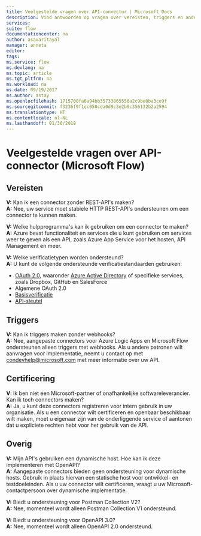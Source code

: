 ```yaml
---
title: Veelgestelde vragen over API-connector | Microsoft Docs
description: Vind antwoorden op vragen over vereisten, triggers en andere onderwerpen.
services: 
suite: flow
documentationcenter: na
author: asavaritayal
manager: anneta
editor: 
tags: 
ms.service: flow
ms.devlang: na
ms.topic: article
ms.tgt_pltfrm: na
ms.workload: na
ms.date: 09/19/2017
ms.author: astay
ms.openlocfilehash: 1715700fa6a94bb35733865556a2c9be0ba3ce9f
ms.sourcegitcommit: f3236f9f1ec050cda0d9c3e2b9c356132b2a2594
ms.translationtype: HT
ms.contentlocale: nl-NL
ms.lasthandoff: 01/30/2018
---
```

# <a name="api-connector-faq-microsoft-flow"></a>Veelgestelde vragen over API-connector (Microsoft Flow)
## <a name="requirements"></a>Vereisten
**V:** Kan ik een connector zonder REST-API's maken? </br>
**A:** Nee, uw service moet stabiele HTTP REST-API's ondersteunen om een connector te kunnen maken. 

**V:** Welke hulpprogramma's kan ik gebruiken om een connector te maken? </br>
**A:** Azure bevat functionaliteit en services die u kunt gebruiken om services weer te geven als een API, zoals Azure App Service voor het hosten, API Management en meer.

**V:** Welke verificatietypen worden ondersteund? </br>
**A:** U kunt de volgende ondersteunde verificatiestandaarden gebruiken:

* [OAuth 2.0](https://oauth.net/2/), waaronder [Azure Active Directory](https://azure.microsoft.com/develop/identity/) of specifieke services, zoals Dropbox, GitHub en SalesForce
* Algemene OAuth 2.0
* [Basisverificatie](https://swagger.io/docs/specification/authentication/basic-authentication/)
* [API-sleutel](https://swagger.io/docs/specification/authentication/api-keys/)

## <a name="triggers"></a>Triggers
**V:** Kan ik triggers maken zonder webhooks? </br>
**A:** Nee, aangepaste connectors voor Azure Logic Apps en Microsoft Flow ondersteunen alleen triggers met webhooks. Als u andere patronen wilt aanvragen voor implementatie, neemt u contact op met [condevhelp@microsoft.com](mailto:condevhelp@microsoft.com) met meer informatie over uw API.

## <a name="certification"></a>Certificering
**V**: Ik ben niet een Microsoft-partner of onafhankelijke softwareleverancier. Kan ik toch connectors maken? </br>
**A:** Ja, u kunt deze connectors registreren voor intern gebruik in uw organisatie. Als u een connector wilt certificeren en openbaar beschikbaar wilt maken, moet u eigenaar zijn van de onderliggende service of aantonen dat u expliciete rechten hebt voor het gebruik van de API.

## <a name="other"></a>Overig
**V:** Mijn API's gebruiken een dynamische host. Hoe kan ik deze implementeren met OpenAPI? </br>
**A:** Aangepaste connectors bieden geen ondersteuning voor dynamische hosts. Gebruik in plaats hiervan een statische host voor ontwikkel- en testdoeleinden. Als u uw connector wilt certificeren, vraagt u uw Microsoft-contactpersoon over dynamische implementatie.

**V:** Biedt u ondersteuning voor Postman Collection V2? </br>
**A:** Nee, momenteel wordt alleen Postman Collection V1 ondersteund.

**V:** Biedt u ondersteuning voor OpenAPI 3.0? </br>
**A:** Nee, momenteel wordt alleen OpenAPI 2.0 ondersteund.

